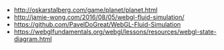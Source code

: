 - http://oskarstalberg.com/game/planet/planet.html
- http://jamie-wong.com/2016/08/05/webgl-fluid-simulation/
- https://github.com/PavelDoGreat/WebGL-Fluid-Simulation
- https://webglfundamentals.org/webgl/lessons/resources/webgl-state-diagram.html

